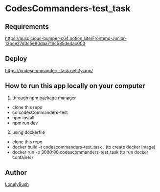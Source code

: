 # CodesCommanders-test_task

## Requirements
https://auspicious-bumper-c64.notion.site/Frontend-Junior-13bce27d3c5e80daa716c585de4ac003

## Deploy
https://codescommanders-task.netlify.app/

## How to run this app locally on your computer

1. through npm package manager
  - clone this repo
  - cd codesCommanders-test
  - npm install
  - npm run dev

2. using dockerfile
  - clone this repo
  - docker build -t codescommanders-test_task . (to create docker image)
  - docker run -p 3000:80 codescommanders-test_task (to run docker container)

## Author
[LonelyBush](https://github.com/LonelyBush)

